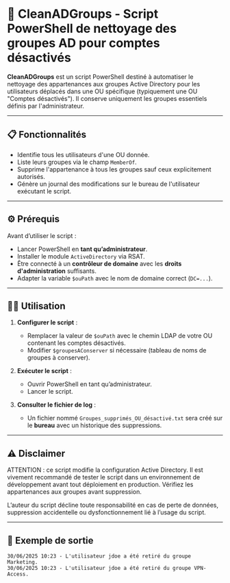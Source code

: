 # 🧹 CleanADGroups - Script PowerShell de nettoyage des groupes AD pour comptes désactivés

**CleanADGroups** est un script PowerShell destiné à automatiser le nettoyage des appartenances aux groupes Active Directory pour les utilisateurs déplacés dans une OU spécifique (typiquement une OU "Comptes désactivés"). Il conserve uniquement les groupes essentiels définis par l'administrateur.

---

## 📋 Fonctionnalités

- Identifie tous les utilisateurs d'une OU donnée.
- Liste leurs groupes via le champ `MemberOf`.
- Supprime l'appartenance à tous les groupes sauf ceux explicitement autorisés.
- Génère un journal des modifications sur le bureau de l'utilisateur exécutant le script.

---

## ⚙️ Prérequis

Avant d’utiliser le script :

- Lancer PowerShell en **tant qu’administrateur**.
- Installer le module `ActiveDirectory` via RSAT.
- Être connecté à un **contrôleur de domaine** avec les **droits d'administration** suffisants.
- Adapter la variable `$ouPath` avec le nom de domaine correct (`DC=...`).

---

## 🧑‍💻 Utilisation

1. **Configurer le script** :
   - Remplacer la valeur de `$ouPath` avec le chemin LDAP de votre OU contenant les comptes désactivés.
   - Modifier `$groupesAConserver` si nécessaire (tableau de noms de groupes à conserver).

2. **Exécuter le script** :
   - Ouvrir PowerShell en tant qu’administrateur.
   - Lancer le script.

3. **Consulter le fichier de log** :
   - Un fichier nommé `Groupes_supprimés_OU_désactivé.txt` sera créé sur le **bureau** avec un historique des suppressions.

---

## ⚠️ Disclaimer
ATTENTION : ce script modifie la configuration Active Directory.
Il est vivement recommandé de tester le script dans un environnement de développement avant tout déploiement en production.
Vérifiez les appartenances aux groupes avant suppression.

L’auteur du script décline toute responsabilité en cas de perte de données, suppression accidentelle ou dysfonctionnement lié à l’usage du script.

---

## 📁 Exemple de sortie

```text
30/06/2025 10:23 - L'utilisateur jdoe a été retiré du groupe Marketing.
30/06/2025 10:23 - L'utilisateur jdoe a été retiré du groupe VPN-Access.

